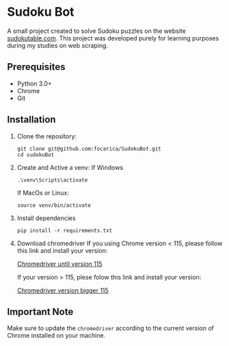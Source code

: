 # Sudoku Bot

A small project created to solve Sudoku puzzles on the website [sudokutable.com](https://sudokutable.com). This project was developed purely for learning purposes during my studies on web scraping.

## Prerequisites
* Python 3.0+
* Chrome
* Git

## Installation 
1. Clone the repository:
    ```        
    git clone git@github.com:focarica/SudokuBot.git
    cd sudokuBot
    ```

2. Create and Active a venv:
    If Windows
    ```
    .\venv\Scripts\activate
    ```

    If MacOs or Linux:
    ```
    source venv/bin/activate
    ```

3. Install dependencies
    ```
    pip install -r requirements.txt
    ```

4. Download chromedriver
    If you using Chrome version < 115, please follow this link and install your version:

    [Chromedriver until version 115](https://developer.chrome.com/docs/chromedriver/downloads)

    If your version > 115, plese folow this link and install your version:

    [Chromedriver version bigger 115](https://googlechromelabs.github.io/chrome-for-testing/)

    
## Important Note

Make sure to update the `chromedriver` according to the current version of Chrome installed on your machine.
